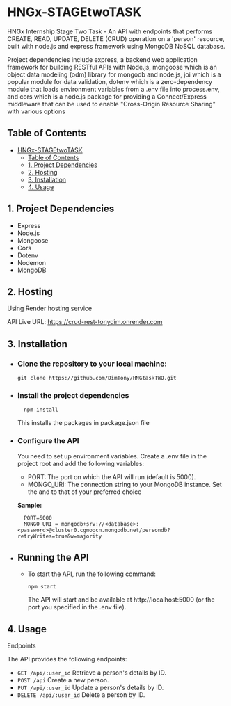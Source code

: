 # HNGx-STAGEtwoTASK

HNGx Internship Stage Two Task - An API with endpoints that performs CREATE, READ, UPDATE, DELETE (CRUD) operation on a 'person' resource, built with node.js and express framework using MongoDB NoSQL database.

Project dependencies include express, a backend web application framework for building RESTful APIs with Node.js, mongoose which is an object data modeling (odm) library for mongodb and node.js, joi which is a popular module for data validation, dotenv which is a zero-dependency module that loads environment variables from a .env file into process.env, and cors which is a node.js package for providing a Connect/Express middleware that can be used to enable "Cross-Origin Resource Sharing" with various options

## Table of Contents
- [HNGx-STAGEtwoTASK](#hngx-stagetwotask)
  - [Table of Contents](#table-of-contents)
  - [1. Project Dependencies](#1-project-dependencies)
  - [2. Hosting](#2-hosting)
  - [3. Installation](#3-installation)
  - [4. Usage](#4-usage)

## 1. Project Dependencies
 - Express
 - Node.js
 - Mongoose
 - Cors
 - Dotenv
 - Nodemon
 - MongoDB

## 2. Hosting
Using Render hosting service

API Live URL: https://crud-rest-tonydim.onrender.com
  
## 3. Installation
 - ### Clone the repository to your local machine:
    ```
    git clone https://github.com/DimTony/HNGtaskTWO.git
    ```
 - ### Install the project dependencies
     ```
       npm install
     ```
   
   This installs the packages in package.json file
 - ### Configure the API
   You need to set up environment variables. Create a .env file in the project root and add the following variables:

    - PORT: The port on which the API will run (default is 5000).
    - MONGO_URI: The connection string to your MongoDB instance. Set the <database> and <password> to that of your preferred choice
   
    **Sample:**
    ```
      PORT=5000
      MONGO_URI = mongodb+srv://<database>:<password>@cluster0.cgmoocn.mongodb.net/persondb?retryWrites=true&w=majority
    ```
 - ## Running the API
    - To start the API, run the following command:
        ```
        npm start
        ```
      The API will start and be available at http://localhost:5000 (or the port you specified in the .env file).
## 4. Usage
Endpoints

  The API provides the following endpoints:
  - ``` GET /api/:user_id ``` Retrieve a person's details by ID.
  - ``` POST /api ``` Create a new person.
  - ``` PUT /api/:user_id ``` Update a person's details by ID.
  - ``` DELETE /api/:user_id ``` Delete a person by ID.
  


